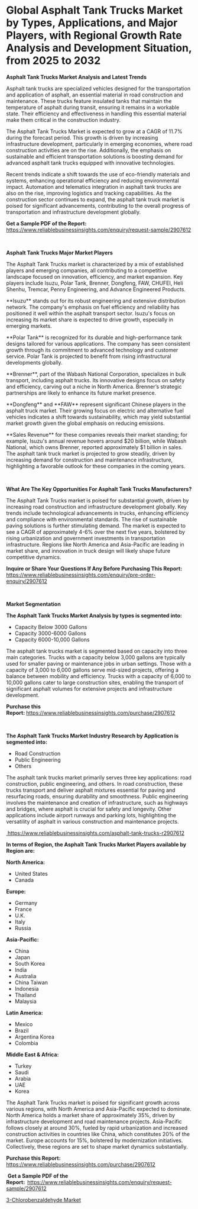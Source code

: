 <p><h1>Global Asphalt Tank Trucks Market by Types, Applications, and Major Players, with Regional Growth Rate Analysis and Development Situation, from 2025 to 2032</h1></p><p><strong>Asphalt Tank Trucks Market Analysis and Latest Trends</strong></p>
<p><p>Asphalt tank trucks are specialized vehicles designed for the transportation and application of asphalt, an essential material in road construction and maintenance. These trucks feature insulated tanks that maintain the temperature of asphalt during transit, ensuring it remains in a workable state. Their efficiency and effectiveness in handling this essential material make them critical in the construction industry.</p><p>The Asphalt Tank Trucks Market is expected to grow at a CAGR of 11.7% during the forecast period. This growth is driven by increasing infrastructure development, particularly in emerging economies, where road construction activities are on the rise. Additionally, the emphasis on sustainable and efficient transportation solutions is boosting demand for advanced asphalt tank trucks equipped with innovative technologies.</p><p>Recent trends indicate a shift towards the use of eco-friendly materials and systems, enhancing operational efficiency and reducing environmental impact. Automation and telematics integration in asphalt tank trucks are also on the rise, improving logistics and tracking capabilities. As the construction sector continues to expand, the asphalt tank truck market is poised for significant advancements, contributing to the overall progress of transportation and infrastructure development globally.</p></p>
<p><strong>Get a Sample PDF of the Report:&nbsp;</strong> <a href="https://www.reliablebusinessinsights.com/enquiry/request-sample/2907612?utm_campaign=3134&utm_medium=2&utm_source=Github&utm_content=ia&utm_term=12032025&utm_id=asphalt-tank-trucks">https://www.reliablebusinessinsights.com/enquiry/request-sample/2907612</a></p>
<p>&nbsp;</p>
<p><strong>Asphalt Tank Trucks Major Market Players</strong></p>
<p><p>The Asphalt Tank Trucks market is characterized by a mix of established players and emerging companies, all contributing to a competitive landscape focused on innovation, efficiency, and market expansion. Key players include Isuzu, Polar Tank, Brenner, Dongfeng, FAW, CHUFEI, Heli Shenhu, Tremcar, Penny Engineering, and Advance Engineered Products.</p><p>**Isuzu** stands out for its robust engineering and extensive distribution network. The company's emphasis on fuel efficiency and reliability has positioned it well within the asphalt transport sector. Isuzu's focus on increasing its market share is expected to drive growth, especially in emerging markets. </p><p>**Polar Tank** is recognized for its durable and high-performance tank designs tailored for various applications. The company has seen consistent growth through its commitment to advanced technology and customer service. Polar Tank is projected to benefit from rising infrastructural developments globally.</p><p>**Brenner**, part of the Wabash National Corporation, specializes in bulk transport, including asphalt trucks. Its innovative designs focus on safety and efficiency, carving out a niche in North America. Brenner’s strategic partnerships are likely to enhance its future market presence.</p><p>**Dongfeng** and **FAW** represent significant Chinese players in the asphalt truck market. Their growing focus on electric and alternative fuel vehicles indicates a shift towards sustainability, which may yield substantial market growth given the global emphasis on reducing emissions.</p><p>**Sales Revenue** for these companies reveals their market standing; for example, Isuzu's annual revenue hovers around $20 billion, while Wabash National, which owns Brenner, reported approximately $1 billion in sales. The asphalt tank truck market is projected to grow steadily, driven by increasing demand for construction and maintenance infrastructure, highlighting a favorable outlook for these companies in the coming years.</p></p>
<p>&nbsp;</p>
<p><strong>What Are The Key Opportunities For Asphalt Tank Trucks Manufacturers?</strong></p>
<p><p>The Asphalt Tank Trucks market is poised for substantial growth, driven by increasing road construction and infrastructure development globally. Key trends include technological advancements in trucks, enhancing efficiency and compliance with environmental standards. The rise of sustainable paving solutions is further stimulating demand. The market is expected to see a CAGR of approximately 4-6% over the next five years, bolstered by rising urbanization and government investments in transportation infrastructure. Regions like North America and Asia-Pacific are leading in market share, and innovation in truck design will likely shape future competitive dynamics.</p></p>
<p><strong>Inquire or Share Your Questions If Any Before Purchasing This Report:</strong> <a href="https://www.reliablebusinessinsights.com/enquiry/pre-order-enquiry/2907612?utm_campaign=3134&utm_medium=2&utm_source=Github&utm_content=ia&utm_term=12032025&utm_id=asphalt-tank-trucks">https://www.reliablebusinessinsights.com/enquiry/pre-order-enquiry/2907612</a></p>
<p>&nbsp;</p>
<p><strong>Market Segmentation</strong></p>
<p><strong>The Asphalt Tank Trucks Market Analysis by types is segmented into:</strong></p>
<p><ul><li>Capacity Below 3000 Gallons</li><li>Capacity 3000-6000 Gallons</li><li>Capacity 6000-10,000 Gallons</li></ul></p>
<p><p>The asphalt tank trucks market is segmented based on capacity into three main categories. Trucks with a capacity below 3,000 gallons are typically used for smaller paving or maintenance jobs in urban settings. Those with a capacity of 3,000 to 6,000 gallons serve mid-sized projects, offering a balance between mobility and efficiency. Trucks with a capacity of 6,000 to 10,000 gallons cater to large construction sites, enabling the transport of significant asphalt volumes for extensive projects and infrastructure development.</p></p>
<p><strong>Purchase this Report:&nbsp;</strong><a href="https://www.reliablebusinessinsights.com/purchase/2907612?utm_campaign=3134&utm_medium=2&utm_source=Github&utm_content=ia&utm_term=12032025&utm_id=asphalt-tank-trucks">https://www.reliablebusinessinsights.com/purchase/2907612</a></p>
<p>&nbsp;</p>
<p><strong>The Asphalt Tank Trucks Market Industry Research by Application is segmented into:</strong></p>
<p><ul><li>Road Construction</li><li>Public Engineering</li><li>Others</li></ul></p>
<p><p>The asphalt tank trucks market primarily serves three key applications: road construction, public engineering, and others. In road construction, these trucks transport and deliver asphalt mixtures essential for paving and resurfacing roads, ensuring durability and smoothness. Public engineering involves the maintenance and creation of infrastructure, such as highways and bridges, where asphalt is crucial for safety and longevity. Other applications include airport runways and parking lots, highlighting the versatility of asphalt in various construction and maintenance projects.</p></p>
<p><a href="https://www.reliablebusinessinsights.com/asphalt-tank-trucks-r2907612?utm_campaign=3134&utm_medium=2&utm_source=Github&utm_content=ia&utm_term=12032025&utm_id=asphalt-tank-trucks">&nbsp;https://www.reliablebusinessinsights.com/asphalt-tank-trucks-r2907612</a></p>
<p><strong>In terms of Region, the Asphalt Tank Trucks Market Players available by Region are:</strong></p>
<p>
    <p> <strong> North America: </strong>
        <ul>
            <li>United States</li>
            <li>Canada</li>
        </ul>
        </p> 
    <p> <strong> Europe: </strong>
        <ul>
            <li>Germany</li>
            <li>France</li>
            <li>U.K.</li>
            <li>Italy</li>
            <li>Russia</li>
        </ul>
        </p> 
    <p> <strong> Asia-Pacific: </strong>
        <ul>
            <li>China</li>
            <li>Japan</li>
            <li>South Korea</li>
            <li>India</li>
            <li>Australia</li>
            <li>China Taiwan</li>
            <li>Indonesia</li>
            <li>Thailand</li>
            <li>Malaysia</li>
        </ul>
        </p> 
    <p> <strong> Latin America: </strong>
        <ul>
            <li>Mexico</li>
            <li>Brazil</li>
            <li>Argentina Korea</li>
            <li>Colombia</li>
        </ul>
        </p> 
    <p> <strong> Middle East & Africa: </strong>
        <ul>
            <li>Turkey</li>
            <li>Saudi</li>
            <li>Arabia</li>
            <li>UAE</li>
            <li>Korea</li>
        </ul>
    </p>
    </p>
<p><p>The Asphalt Tank Trucks market is poised for significant growth across various regions, with North America and Asia-Pacific expected to dominate. North America holds a market share of approximately 35%, driven by infrastructure development and road maintenance projects. Asia-Pacific follows closely at around 30%, fueled by rapid urbanization and increased construction activities in countries like China, which constitutes 20% of the market. Europe accounts for 15%, bolstered by modernization initiatives. Collectively, these regions are set to shape market dynamics substantially.</p></p>
<p><strong>Purchase this Report: </strong><a href="https://www.reliablebusinessinsights.com/purchase/2907612?utm_campaign=3134&utm_medium=2&utm_source=Github&utm_content=ia&utm_term=12032025&utm_id=asphalt-tank-trucks">https://www.reliablebusinessinsights.com/purchase/2907612</a></p>
<p>&nbsp;<strong>Get a Sample PDF of the Report:&nbsp;&nbsp;</strong><a href="https://www.reliablebusinessinsights.com/enquiry/request-sample/2907612?utm_campaign=3134&utm_medium=2&utm_source=Github&utm_content=ia&utm_term=12032025&utm_id=asphalt-tank-trucks">https://www.reliablebusinessinsights.com/enquiry/request-sample/2907612</a></p>
<p><strong></strong></p>
<p><p><a href="https://github.com/ravenecashe/Market-Research-Report-List-1/blob/main/3-chlorobenzaldehyde-market.md?utm_campaign=3134&utm_medium=2&utm_source=Github&utm_content=ia&utm_term=12032025&utm_id=asphalt-tank-trucks">3-Chlorobenzaldehyde Market</a></p></p>